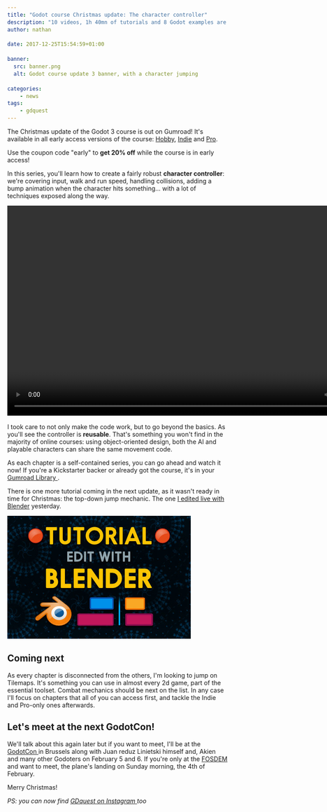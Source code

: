 ```yaml
---
title: "Godot course Christmas update: The character controller"
description: "10 videos, 1h 40mn of tutorials and 8 Godot examples are waiting for you in the Godot course on Gumroad."
author: nathan

date: 2017-12-25T15:54:59+01:00

banner:
  src: banner.png
  alt: Godot course update 3 banner, with a character jumping

categories:
    - news
tags:
    - gdquest
---
```



The Christmas update of the Godot 3 course is out on Gumroad! It's available in all early access versions of the course: [Hobby](https://gumroad.com/l/vmPA), [Indie](https://gumroad.com/l/XEULZ) and [Pro](https://gumroad.com/l/godot-tutorial-make-professional-2d-games).

Use the coupon code "early" to **get 20% off** while the course is in early access!

In this series, you'll learn how to create a fairly robust **character controller**: we're covering input, walk and run speed, handling collisions, adding a bump animation when the character hits something... with a lot of techniques exposed along the way.

<video width="854" height="480" autoplay loop>
  <source src="./character-controller-demo-small.mp4" type="video/mp4">
Your browser does not support the video tag.
</video>

I took care to not only make the code work, but to go beyond the basics. As you'll see the controller is **reusable**. That's something you won't find in the majority of online courses: using object-oriented design, both the AI and playable characters can share the same movement code.

As each chapter is a self-contained series, you can go ahead and watch it now! If you're a Kickstarter backer or already got the course, it's in your [ Gumroad Library ](https://gumroad.com/library).

There is one more tutorial coming in the next update, as it wasn't ready in time for Christmas: the top-down jump mechanic. The one [I edited live with Blender](https://www.youtube.com/watch?v=uVLtbNDRF4E) yesterday.

![ Banner for the Blender VSE video editing livestream ]( ./blender-stream-square.jpg )

## Coming next

As every chapter is disconnected from the others, I'm looking to jump on Tilemaps. It's something you can use in almost every 2d game, part of the essential toolset. Combat mechanics should be next on the list. In any case I'll focus on chapters that all of you can access first, and tackle the Indie and Pro-only ones afterwards.

## Let's meet at the next GodotCon!

We'll talk about this again later but if you want to meet, I'll be at the [ GodotCon ](https://gumroad.com/library) in Brussels along with Juan reduz Linietski himself and, Akien and many other Godoters on February 5 and 6. If you're only at the [ FOSDEM ](https://fosdem.org/2018/) and want to meet, the plane's landing on Sunday morning, the 4th of February.

Merry Christmas!

*PS: you can now find [ GDquest on Instagram ](https://www.instagram.com/nathan_gdquest/) too*
